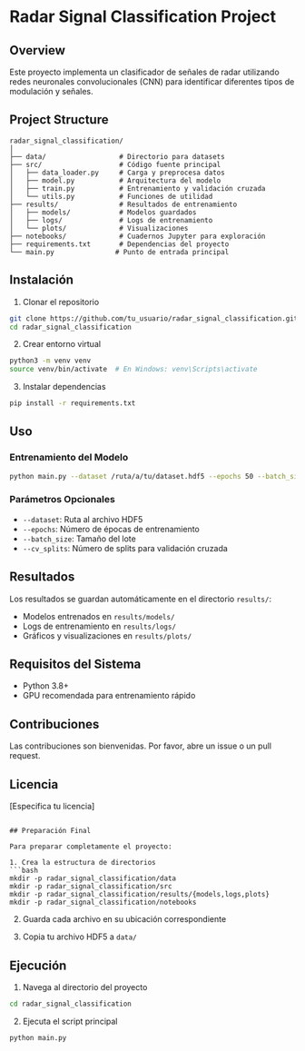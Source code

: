 # Radar Signal Classification Project

## Overview
Este proyecto implementa un clasificador de señales de radar utilizando redes neuronales convolucionales (CNN) para identificar diferentes tipos de modulación y señales.

## Project Structure
```
radar_signal_classification/
│
├── data/                  # Directorio para datasets
├── src/                   # Código fuente principal
│   ├── data_loader.py     # Carga y preprocesa datos
│   ├── model.py           # Arquitectura del modelo
│   ├── train.py           # Entrenamiento y validación cruzada
│   └── utils.py           # Funciones de utilidad
├── results/               # Resultados de entrenamiento
│   ├── models/            # Modelos guardados
│   ├── logs/              # Logs de entrenamiento
│   └── plots/             # Visualizaciones
├── notebooks/             # Cuadernos Jupyter para exploración
├── requirements.txt       # Dependencias del proyecto
└── main.py               # Punto de entrada principal
```

## Instalación

1. Clonar el repositorio
```bash
git clone https://github.com/tu_usuario/radar_signal_classification.git
cd radar_signal_classification
```

2. Crear entorno virtual
```bash
python3 -m venv venv
source venv/bin/activate  # En Windows: venv\Scripts\activate
```

3. Instalar dependencias
```bash
pip install -r requirements.txt
```

## Uso

### Entrenamiento del Modelo
```bash
python main.py --dataset /ruta/a/tu/dataset.hdf5 --epochs 50 --batch_size 64
```

### Parámetros Opcionales
- `--dataset`: Ruta al archivo HDF5
- `--epochs`: Número de épocas de entrenamiento
- `--batch_size`: Tamaño del lote
- `--cv_splits`: Número de splits para validación cruzada

## Resultados
Los resultados se guardan automáticamente en el directorio `results/`:
- Modelos entrenados en `results/models/`
- Logs de entrenamiento en `results/logs/`
- Gráficos y visualizaciones en `results/plots/`

## Requisitos del Sistema
- Python 3.8+
- GPU recomendada para entrenamiento rápido

## Contribuciones
Las contribuciones son bienvenidas. Por favor, abre un issue o un pull request.

## Licencia
[Especifica tu licencia]
```

## Preparación Final

Para preparar completamente el proyecto:

1. Crea la estructura de directorios
```bash
mkdir -p radar_signal_classification/data
mkdir -p radar_signal_classification/src
mkdir -p radar_signal_classification/results/{models,logs,plots}
mkdir -p radar_signal_classification/notebooks
```

2. Guarda cada archivo en su ubicación correspondiente

3. Copia tu archivo HDF5 a `data/`

## Ejecución

1. Navega al directorio del proyecto
```bash
cd radar_signal_classification
```

2. Ejecuta el script principal
```bash
python main.py
```


